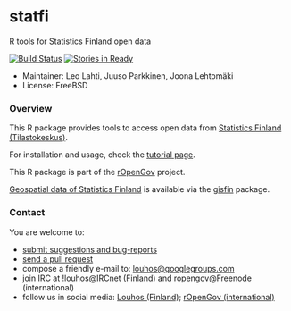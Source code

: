 statfi
======

R tools for Statistics Finland open data

[![Build Status](https://api.travis-ci.org/rOpenGov/statfi.png)](https://travis-ci.org/rOpenGov/statfi)
[![Stories in Ready](https://badge.waffle.io/ropengov/statfi.png?label=TODO)](http://waffle.io/ropengov/statfi)

+ Maintainer: Leo Lahti, Juuso Parkkinen, Joona Lehtomäki
+ License: FreeBSD


### Overview

This R package provides tools to access open data from [Statistics
Finland
(Tilastokeskus)](http://www.stat.fi/tup/tilastotietokannat/index_fi.html).

For installation and usage, check the [tutorial
page](https://github.com/rOpenGov/statfi/blob/master/vignettes/statfi_tutorial.md).  

This R package is part of the [rOpenGov](http://ropengov.github.io) project.

[Geospatial data of Statistics Finland](http://www.stat.fi/tup/rajapintapalvelut/index_en.html) is available via the [gisfin](https://github.com/ropengov/gisfin/) package.

### Contact
  
  You are welcome to:

  * [submit suggestions and bug-reports](https://github.com/ropengov/statfi/issues)
  * [send a pull request](https://github.com/ropengov/statfi/)
  * compose a friendly e-mail to: louhos@googlegroups.com
  * join IRC at !louhos@IRCnet (Finland) and ropengov@Freenode (international)
  * follow us in social media: [Louhos (Finland)](http://louhos.github.com/contact.html); [rOpenGov (international)](http://ropengov.github.io/contribute/)

